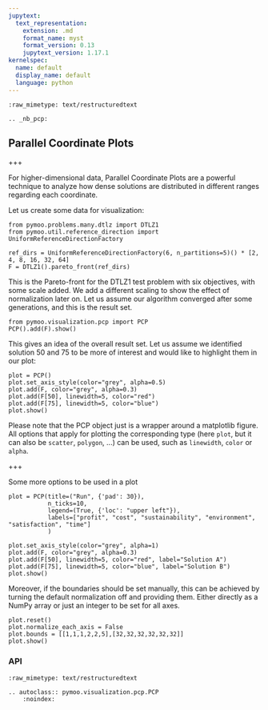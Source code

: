 ```yaml
---
jupytext:
  text_representation:
    extension: .md
    format_name: myst
    format_version: 0.13
    jupytext_version: 1.17.1
kernelspec:
  name: default
  display_name: default
  language: python
---
```


```{raw-cell}
:raw_mimetype: text/restructuredtext

.. _nb_pcp:
```

## Parallel Coordinate Plots

+++

For higher-dimensional data, Parallel Coordinate Plots are a powerful technique to analyze how dense solutions are distributed in different ranges regarding each coordinate.

Let us create some data for visualization:

```{code-cell} ipython3
from pymoo.problems.many.dtlz import DTLZ1
from pymoo.util.reference_direction import UniformReferenceDirectionFactory

ref_dirs = UniformReferenceDirectionFactory(6, n_partitions=5)() * [2, 4, 8, 16, 32, 64]
F = DTLZ1().pareto_front(ref_dirs)
```

This is the Pareto-front for the DTLZ1 test problem with six objectives, with some scale added. We add a different scaling to show the effect of normalization later on. Let us assume our algorithm converged after some generations, and this is the result set.

```{code-cell} ipython3
from pymoo.visualization.pcp import PCP
PCP().add(F).show()
```

This gives an idea of the overall result set. 
Let us assume we identified solution 50 and 75 to be more of interest and would like to highlight them in our plot:

```{code-cell} ipython3
plot = PCP()
plot.set_axis_style(color="grey", alpha=0.5)
plot.add(F, color="grey", alpha=0.3)
plot.add(F[50], linewidth=5, color="red")
plot.add(F[75], linewidth=5, color="blue")
plot.show()
```

Please note that the PCP object just is a wrapper around a matplotlib figure. All options that apply for plotting the corresponding type (here `plot`, but it can also be `scatter`, `polygon`, ...) can be used, such as `linewidth`, `color` or `alpha`.

+++

Some more options to be used in a plot

```{code-cell} ipython3
plot = PCP(title=("Run", {'pad': 30}),
           n_ticks=10,
           legend=(True, {'loc': "upper left"}),
           labels=["profit", "cost", "sustainability", "environment", "satisfaction", "time"]
           )

plot.set_axis_style(color="grey", alpha=1)
plot.add(F, color="grey", alpha=0.3)
plot.add(F[50], linewidth=5, color="red", label="Solution A")
plot.add(F[75], linewidth=5, color="blue", label="Solution B")
plot.show()
```

Moreover, if the boundaries should be set manually, this can be achieved by turning the default normalization off and providing them. Either directly as a NumPy array or just an integer to be set for all axes.

```{code-cell} ipython3
plot.reset()
plot.normalize_each_axis = False
plot.bounds = [[1,1,1,2,2,5],[32,32,32,32,32,32]]
plot.show()
```

### API

```{raw-cell}
:raw_mimetype: text/restructuredtext

.. autoclass:: pymoo.visualization.pcp.PCP
    :noindex:
```
